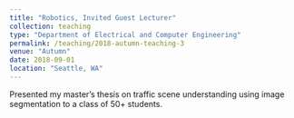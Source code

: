 ```yaml
---
title: "Robotics, Invited Guest Lecturer"
collection: teaching
type: "Department of Electrical and Computer Engineering"
permalink: /teaching/2018-autumn-teaching-3
venue: "Autumn"
date: 2018-09-01
location: "Seattle, WA"
---
```

Presented my master’s thesis on traffic scene understanding using image segmentation to a class of 50+
students.
